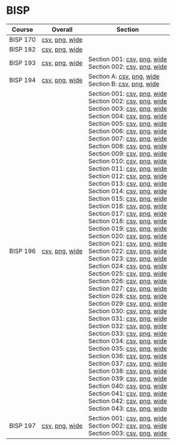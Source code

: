 # BISP

| Course | Overall | Section |
| ------ | ------- | ------- |
| BISP 170 | [csv](https://github.com/UCSD-Historical-Enrollment-Data/2023Spring/blob/main/overall/BISP%20170.csv), [png](https://raw.githubusercontent.com/UCSD-Historical-Enrollment-Data/2023Spring/main/plot_overall/BISP%20170.png), [wide](https://raw.githubusercontent.com/UCSD-Historical-Enrollment-Data/2023Spring/main/plot_overall_wide/BISP%20170.png) |  |
| BISP 182 | [csv](https://github.com/UCSD-Historical-Enrollment-Data/2023Spring/blob/main/overall/BISP%20182.csv), [png](https://raw.githubusercontent.com/UCSD-Historical-Enrollment-Data/2023Spring/main/plot_overall/BISP%20182.png), [wide](https://raw.githubusercontent.com/UCSD-Historical-Enrollment-Data/2023Spring/main/plot_overall_wide/BISP%20182.png) |  |
| BISP 193 | [csv](https://github.com/UCSD-Historical-Enrollment-Data/2023Spring/blob/main/overall/BISP%20193.csv), [png](https://raw.githubusercontent.com/UCSD-Historical-Enrollment-Data/2023Spring/main/plot_overall/BISP%20193.png), [wide](https://raw.githubusercontent.com/UCSD-Historical-Enrollment-Data/2023Spring/main/plot_overall_wide/BISP%20193.png) | Section 001: [csv](https://github.com/UCSD-Historical-Enrollment-Data/2023Spring/blob/main/section/BISP%20193_001.csv), [png](https://raw.githubusercontent.com/UCSD-Historical-Enrollment-Data/2023Spring/main/plot_section/BISP%20193_001.png), [wide](https://raw.githubusercontent.com/UCSD-Historical-Enrollment-Data/2023Spring/main/plot_section_wide/BISP%20193_001.png)<br>Section 002: [csv](https://github.com/UCSD-Historical-Enrollment-Data/2023Spring/blob/main/section/BISP%20193_002.csv), [png](https://raw.githubusercontent.com/UCSD-Historical-Enrollment-Data/2023Spring/main/plot_section/BISP%20193_002.png), [wide](https://raw.githubusercontent.com/UCSD-Historical-Enrollment-Data/2023Spring/main/plot_section_wide/BISP%20193_002.png) |
| BISP 194 | [csv](https://github.com/UCSD-Historical-Enrollment-Data/2023Spring/blob/main/overall/BISP%20194.csv), [png](https://raw.githubusercontent.com/UCSD-Historical-Enrollment-Data/2023Spring/main/plot_overall/BISP%20194.png), [wide](https://raw.githubusercontent.com/UCSD-Historical-Enrollment-Data/2023Spring/main/plot_overall_wide/BISP%20194.png) | Section A: [csv](https://github.com/UCSD-Historical-Enrollment-Data/2023Spring/blob/main/section/BISP%20194_A.csv), [png](https://raw.githubusercontent.com/UCSD-Historical-Enrollment-Data/2023Spring/main/plot_section/BISP%20194_A.png), [wide](https://raw.githubusercontent.com/UCSD-Historical-Enrollment-Data/2023Spring/main/plot_section_wide/BISP%20194_A.png)<br>Section B: [csv](https://github.com/UCSD-Historical-Enrollment-Data/2023Spring/blob/main/section/BISP%20194_B.csv), [png](https://raw.githubusercontent.com/UCSD-Historical-Enrollment-Data/2023Spring/main/plot_section/BISP%20194_B.png), [wide](https://raw.githubusercontent.com/UCSD-Historical-Enrollment-Data/2023Spring/main/plot_section_wide/BISP%20194_B.png) |
| BISP 196 | [csv](https://github.com/UCSD-Historical-Enrollment-Data/2023Spring/blob/main/overall/BISP%20196.csv), [png](https://raw.githubusercontent.com/UCSD-Historical-Enrollment-Data/2023Spring/main/plot_overall/BISP%20196.png), [wide](https://raw.githubusercontent.com/UCSD-Historical-Enrollment-Data/2023Spring/main/plot_overall_wide/BISP%20196.png) | Section 001: [csv](https://github.com/UCSD-Historical-Enrollment-Data/2023Spring/blob/main/section/BISP%20196_001.csv), [png](https://raw.githubusercontent.com/UCSD-Historical-Enrollment-Data/2023Spring/main/plot_section/BISP%20196_001.png), [wide](https://raw.githubusercontent.com/UCSD-Historical-Enrollment-Data/2023Spring/main/plot_section_wide/BISP%20196_001.png)<br>Section 002: [csv](https://github.com/UCSD-Historical-Enrollment-Data/2023Spring/blob/main/section/BISP%20196_002.csv), [png](https://raw.githubusercontent.com/UCSD-Historical-Enrollment-Data/2023Spring/main/plot_section/BISP%20196_002.png), [wide](https://raw.githubusercontent.com/UCSD-Historical-Enrollment-Data/2023Spring/main/plot_section_wide/BISP%20196_002.png)<br>Section 003: [csv](https://github.com/UCSD-Historical-Enrollment-Data/2023Spring/blob/main/section/BISP%20196_003.csv), [png](https://raw.githubusercontent.com/UCSD-Historical-Enrollment-Data/2023Spring/main/plot_section/BISP%20196_003.png), [wide](https://raw.githubusercontent.com/UCSD-Historical-Enrollment-Data/2023Spring/main/plot_section_wide/BISP%20196_003.png)<br>Section 004: [csv](https://github.com/UCSD-Historical-Enrollment-Data/2023Spring/blob/main/section/BISP%20196_004.csv), [png](https://raw.githubusercontent.com/UCSD-Historical-Enrollment-Data/2023Spring/main/plot_section/BISP%20196_004.png), [wide](https://raw.githubusercontent.com/UCSD-Historical-Enrollment-Data/2023Spring/main/plot_section_wide/BISP%20196_004.png)<br>Section 005: [csv](https://github.com/UCSD-Historical-Enrollment-Data/2023Spring/blob/main/section/BISP%20196_005.csv), [png](https://raw.githubusercontent.com/UCSD-Historical-Enrollment-Data/2023Spring/main/plot_section/BISP%20196_005.png), [wide](https://raw.githubusercontent.com/UCSD-Historical-Enrollment-Data/2023Spring/main/plot_section_wide/BISP%20196_005.png)<br>Section 006: [csv](https://github.com/UCSD-Historical-Enrollment-Data/2023Spring/blob/main/section/BISP%20196_006.csv), [png](https://raw.githubusercontent.com/UCSD-Historical-Enrollment-Data/2023Spring/main/plot_section/BISP%20196_006.png), [wide](https://raw.githubusercontent.com/UCSD-Historical-Enrollment-Data/2023Spring/main/plot_section_wide/BISP%20196_006.png)<br>Section 007: [csv](https://github.com/UCSD-Historical-Enrollment-Data/2023Spring/blob/main/section/BISP%20196_007.csv), [png](https://raw.githubusercontent.com/UCSD-Historical-Enrollment-Data/2023Spring/main/plot_section/BISP%20196_007.png), [wide](https://raw.githubusercontent.com/UCSD-Historical-Enrollment-Data/2023Spring/main/plot_section_wide/BISP%20196_007.png)<br>Section 008: [csv](https://github.com/UCSD-Historical-Enrollment-Data/2023Spring/blob/main/section/BISP%20196_008.csv), [png](https://raw.githubusercontent.com/UCSD-Historical-Enrollment-Data/2023Spring/main/plot_section/BISP%20196_008.png), [wide](https://raw.githubusercontent.com/UCSD-Historical-Enrollment-Data/2023Spring/main/plot_section_wide/BISP%20196_008.png)<br>Section 009: [csv](https://github.com/UCSD-Historical-Enrollment-Data/2023Spring/blob/main/section/BISP%20196_009.csv), [png](https://raw.githubusercontent.com/UCSD-Historical-Enrollment-Data/2023Spring/main/plot_section/BISP%20196_009.png), [wide](https://raw.githubusercontent.com/UCSD-Historical-Enrollment-Data/2023Spring/main/plot_section_wide/BISP%20196_009.png)<br>Section 010: [csv](https://github.com/UCSD-Historical-Enrollment-Data/2023Spring/blob/main/section/BISP%20196_010.csv), [png](https://raw.githubusercontent.com/UCSD-Historical-Enrollment-Data/2023Spring/main/plot_section/BISP%20196_010.png), [wide](https://raw.githubusercontent.com/UCSD-Historical-Enrollment-Data/2023Spring/main/plot_section_wide/BISP%20196_010.png)<br>Section 011: [csv](https://github.com/UCSD-Historical-Enrollment-Data/2023Spring/blob/main/section/BISP%20196_011.csv), [png](https://raw.githubusercontent.com/UCSD-Historical-Enrollment-Data/2023Spring/main/plot_section/BISP%20196_011.png), [wide](https://raw.githubusercontent.com/UCSD-Historical-Enrollment-Data/2023Spring/main/plot_section_wide/BISP%20196_011.png)<br>Section 012: [csv](https://github.com/UCSD-Historical-Enrollment-Data/2023Spring/blob/main/section/BISP%20196_012.csv), [png](https://raw.githubusercontent.com/UCSD-Historical-Enrollment-Data/2023Spring/main/plot_section/BISP%20196_012.png), [wide](https://raw.githubusercontent.com/UCSD-Historical-Enrollment-Data/2023Spring/main/plot_section_wide/BISP%20196_012.png)<br>Section 013: [csv](https://github.com/UCSD-Historical-Enrollment-Data/2023Spring/blob/main/section/BISP%20196_013.csv), [png](https://raw.githubusercontent.com/UCSD-Historical-Enrollment-Data/2023Spring/main/plot_section/BISP%20196_013.png), [wide](https://raw.githubusercontent.com/UCSD-Historical-Enrollment-Data/2023Spring/main/plot_section_wide/BISP%20196_013.png)<br>Section 014: [csv](https://github.com/UCSD-Historical-Enrollment-Data/2023Spring/blob/main/section/BISP%20196_014.csv), [png](https://raw.githubusercontent.com/UCSD-Historical-Enrollment-Data/2023Spring/main/plot_section/BISP%20196_014.png), [wide](https://raw.githubusercontent.com/UCSD-Historical-Enrollment-Data/2023Spring/main/plot_section_wide/BISP%20196_014.png)<br>Section 015: [csv](https://github.com/UCSD-Historical-Enrollment-Data/2023Spring/blob/main/section/BISP%20196_015.csv), [png](https://raw.githubusercontent.com/UCSD-Historical-Enrollment-Data/2023Spring/main/plot_section/BISP%20196_015.png), [wide](https://raw.githubusercontent.com/UCSD-Historical-Enrollment-Data/2023Spring/main/plot_section_wide/BISP%20196_015.png)<br>Section 016: [csv](https://github.com/UCSD-Historical-Enrollment-Data/2023Spring/blob/main/section/BISP%20196_016.csv), [png](https://raw.githubusercontent.com/UCSD-Historical-Enrollment-Data/2023Spring/main/plot_section/BISP%20196_016.png), [wide](https://raw.githubusercontent.com/UCSD-Historical-Enrollment-Data/2023Spring/main/plot_section_wide/BISP%20196_016.png)<br>Section 017: [csv](https://github.com/UCSD-Historical-Enrollment-Data/2023Spring/blob/main/section/BISP%20196_017.csv), [png](https://raw.githubusercontent.com/UCSD-Historical-Enrollment-Data/2023Spring/main/plot_section/BISP%20196_017.png), [wide](https://raw.githubusercontent.com/UCSD-Historical-Enrollment-Data/2023Spring/main/plot_section_wide/BISP%20196_017.png)<br>Section 018: [csv](https://github.com/UCSD-Historical-Enrollment-Data/2023Spring/blob/main/section/BISP%20196_018.csv), [png](https://raw.githubusercontent.com/UCSD-Historical-Enrollment-Data/2023Spring/main/plot_section/BISP%20196_018.png), [wide](https://raw.githubusercontent.com/UCSD-Historical-Enrollment-Data/2023Spring/main/plot_section_wide/BISP%20196_018.png)<br>Section 019: [csv](https://github.com/UCSD-Historical-Enrollment-Data/2023Spring/blob/main/section/BISP%20196_019.csv), [png](https://raw.githubusercontent.com/UCSD-Historical-Enrollment-Data/2023Spring/main/plot_section/BISP%20196_019.png), [wide](https://raw.githubusercontent.com/UCSD-Historical-Enrollment-Data/2023Spring/main/plot_section_wide/BISP%20196_019.png)<br>Section 020: [csv](https://github.com/UCSD-Historical-Enrollment-Data/2023Spring/blob/main/section/BISP%20196_020.csv), [png](https://raw.githubusercontent.com/UCSD-Historical-Enrollment-Data/2023Spring/main/plot_section/BISP%20196_020.png), [wide](https://raw.githubusercontent.com/UCSD-Historical-Enrollment-Data/2023Spring/main/plot_section_wide/BISP%20196_020.png)<br>Section 021: [csv](https://github.com/UCSD-Historical-Enrollment-Data/2023Spring/blob/main/section/BISP%20196_021.csv), [png](https://raw.githubusercontent.com/UCSD-Historical-Enrollment-Data/2023Spring/main/plot_section/BISP%20196_021.png), [wide](https://raw.githubusercontent.com/UCSD-Historical-Enrollment-Data/2023Spring/main/plot_section_wide/BISP%20196_021.png)<br>Section 022: [csv](https://github.com/UCSD-Historical-Enrollment-Data/2023Spring/blob/main/section/BISP%20196_022.csv), [png](https://raw.githubusercontent.com/UCSD-Historical-Enrollment-Data/2023Spring/main/plot_section/BISP%20196_022.png), [wide](https://raw.githubusercontent.com/UCSD-Historical-Enrollment-Data/2023Spring/main/plot_section_wide/BISP%20196_022.png)<br>Section 023: [csv](https://github.com/UCSD-Historical-Enrollment-Data/2023Spring/blob/main/section/BISP%20196_023.csv), [png](https://raw.githubusercontent.com/UCSD-Historical-Enrollment-Data/2023Spring/main/plot_section/BISP%20196_023.png), [wide](https://raw.githubusercontent.com/UCSD-Historical-Enrollment-Data/2023Spring/main/plot_section_wide/BISP%20196_023.png)<br>Section 024: [csv](https://github.com/UCSD-Historical-Enrollment-Data/2023Spring/blob/main/section/BISP%20196_024.csv), [png](https://raw.githubusercontent.com/UCSD-Historical-Enrollment-Data/2023Spring/main/plot_section/BISP%20196_024.png), [wide](https://raw.githubusercontent.com/UCSD-Historical-Enrollment-Data/2023Spring/main/plot_section_wide/BISP%20196_024.png)<br>Section 025: [csv](https://github.com/UCSD-Historical-Enrollment-Data/2023Spring/blob/main/section/BISP%20196_025.csv), [png](https://raw.githubusercontent.com/UCSD-Historical-Enrollment-Data/2023Spring/main/plot_section/BISP%20196_025.png), [wide](https://raw.githubusercontent.com/UCSD-Historical-Enrollment-Data/2023Spring/main/plot_section_wide/BISP%20196_025.png)<br>Section 026: [csv](https://github.com/UCSD-Historical-Enrollment-Data/2023Spring/blob/main/section/BISP%20196_026.csv), [png](https://raw.githubusercontent.com/UCSD-Historical-Enrollment-Data/2023Spring/main/plot_section/BISP%20196_026.png), [wide](https://raw.githubusercontent.com/UCSD-Historical-Enrollment-Data/2023Spring/main/plot_section_wide/BISP%20196_026.png)<br>Section 027: [csv](https://github.com/UCSD-Historical-Enrollment-Data/2023Spring/blob/main/section/BISP%20196_027.csv), [png](https://raw.githubusercontent.com/UCSD-Historical-Enrollment-Data/2023Spring/main/plot_section/BISP%20196_027.png), [wide](https://raw.githubusercontent.com/UCSD-Historical-Enrollment-Data/2023Spring/main/plot_section_wide/BISP%20196_027.png)<br>Section 028: [csv](https://github.com/UCSD-Historical-Enrollment-Data/2023Spring/blob/main/section/BISP%20196_028.csv), [png](https://raw.githubusercontent.com/UCSD-Historical-Enrollment-Data/2023Spring/main/plot_section/BISP%20196_028.png), [wide](https://raw.githubusercontent.com/UCSD-Historical-Enrollment-Data/2023Spring/main/plot_section_wide/BISP%20196_028.png)<br>Section 029: [csv](https://github.com/UCSD-Historical-Enrollment-Data/2023Spring/blob/main/section/BISP%20196_029.csv), [png](https://raw.githubusercontent.com/UCSD-Historical-Enrollment-Data/2023Spring/main/plot_section/BISP%20196_029.png), [wide](https://raw.githubusercontent.com/UCSD-Historical-Enrollment-Data/2023Spring/main/plot_section_wide/BISP%20196_029.png)<br>Section 030: [csv](https://github.com/UCSD-Historical-Enrollment-Data/2023Spring/blob/main/section/BISP%20196_030.csv), [png](https://raw.githubusercontent.com/UCSD-Historical-Enrollment-Data/2023Spring/main/plot_section/BISP%20196_030.png), [wide](https://raw.githubusercontent.com/UCSD-Historical-Enrollment-Data/2023Spring/main/plot_section_wide/BISP%20196_030.png)<br>Section 031: [csv](https://github.com/UCSD-Historical-Enrollment-Data/2023Spring/blob/main/section/BISP%20196_031.csv), [png](https://raw.githubusercontent.com/UCSD-Historical-Enrollment-Data/2023Spring/main/plot_section/BISP%20196_031.png), [wide](https://raw.githubusercontent.com/UCSD-Historical-Enrollment-Data/2023Spring/main/plot_section_wide/BISP%20196_031.png)<br>Section 032: [csv](https://github.com/UCSD-Historical-Enrollment-Data/2023Spring/blob/main/section/BISP%20196_032.csv), [png](https://raw.githubusercontent.com/UCSD-Historical-Enrollment-Data/2023Spring/main/plot_section/BISP%20196_032.png), [wide](https://raw.githubusercontent.com/UCSD-Historical-Enrollment-Data/2023Spring/main/plot_section_wide/BISP%20196_032.png)<br>Section 033: [csv](https://github.com/UCSD-Historical-Enrollment-Data/2023Spring/blob/main/section/BISP%20196_033.csv), [png](https://raw.githubusercontent.com/UCSD-Historical-Enrollment-Data/2023Spring/main/plot_section/BISP%20196_033.png), [wide](https://raw.githubusercontent.com/UCSD-Historical-Enrollment-Data/2023Spring/main/plot_section_wide/BISP%20196_033.png)<br>Section 034: [csv](https://github.com/UCSD-Historical-Enrollment-Data/2023Spring/blob/main/section/BISP%20196_034.csv), [png](https://raw.githubusercontent.com/UCSD-Historical-Enrollment-Data/2023Spring/main/plot_section/BISP%20196_034.png), [wide](https://raw.githubusercontent.com/UCSD-Historical-Enrollment-Data/2023Spring/main/plot_section_wide/BISP%20196_034.png)<br>Section 035: [csv](https://github.com/UCSD-Historical-Enrollment-Data/2023Spring/blob/main/section/BISP%20196_035.csv), [png](https://raw.githubusercontent.com/UCSD-Historical-Enrollment-Data/2023Spring/main/plot_section/BISP%20196_035.png), [wide](https://raw.githubusercontent.com/UCSD-Historical-Enrollment-Data/2023Spring/main/plot_section_wide/BISP%20196_035.png)<br>Section 036: [csv](https://github.com/UCSD-Historical-Enrollment-Data/2023Spring/blob/main/section/BISP%20196_036.csv), [png](https://raw.githubusercontent.com/UCSD-Historical-Enrollment-Data/2023Spring/main/plot_section/BISP%20196_036.png), [wide](https://raw.githubusercontent.com/UCSD-Historical-Enrollment-Data/2023Spring/main/plot_section_wide/BISP%20196_036.png)<br>Section 037: [csv](https://github.com/UCSD-Historical-Enrollment-Data/2023Spring/blob/main/section/BISP%20196_037.csv), [png](https://raw.githubusercontent.com/UCSD-Historical-Enrollment-Data/2023Spring/main/plot_section/BISP%20196_037.png), [wide](https://raw.githubusercontent.com/UCSD-Historical-Enrollment-Data/2023Spring/main/plot_section_wide/BISP%20196_037.png)<br>Section 038: [csv](https://github.com/UCSD-Historical-Enrollment-Data/2023Spring/blob/main/section/BISP%20196_038.csv), [png](https://raw.githubusercontent.com/UCSD-Historical-Enrollment-Data/2023Spring/main/plot_section/BISP%20196_038.png), [wide](https://raw.githubusercontent.com/UCSD-Historical-Enrollment-Data/2023Spring/main/plot_section_wide/BISP%20196_038.png)<br>Section 039: [csv](https://github.com/UCSD-Historical-Enrollment-Data/2023Spring/blob/main/section/BISP%20196_039.csv), [png](https://raw.githubusercontent.com/UCSD-Historical-Enrollment-Data/2023Spring/main/plot_section/BISP%20196_039.png), [wide](https://raw.githubusercontent.com/UCSD-Historical-Enrollment-Data/2023Spring/main/plot_section_wide/BISP%20196_039.png)<br>Section 040: [csv](https://github.com/UCSD-Historical-Enrollment-Data/2023Spring/blob/main/section/BISP%20196_040.csv), [png](https://raw.githubusercontent.com/UCSD-Historical-Enrollment-Data/2023Spring/main/plot_section/BISP%20196_040.png), [wide](https://raw.githubusercontent.com/UCSD-Historical-Enrollment-Data/2023Spring/main/plot_section_wide/BISP%20196_040.png)<br>Section 041: [csv](https://github.com/UCSD-Historical-Enrollment-Data/2023Spring/blob/main/section/BISP%20196_041.csv), [png](https://raw.githubusercontent.com/UCSD-Historical-Enrollment-Data/2023Spring/main/plot_section/BISP%20196_041.png), [wide](https://raw.githubusercontent.com/UCSD-Historical-Enrollment-Data/2023Spring/main/plot_section_wide/BISP%20196_041.png)<br>Section 042: [csv](https://github.com/UCSD-Historical-Enrollment-Data/2023Spring/blob/main/section/BISP%20196_042.csv), [png](https://raw.githubusercontent.com/UCSD-Historical-Enrollment-Data/2023Spring/main/plot_section/BISP%20196_042.png), [wide](https://raw.githubusercontent.com/UCSD-Historical-Enrollment-Data/2023Spring/main/plot_section_wide/BISP%20196_042.png)<br>Section 043: [csv](https://github.com/UCSD-Historical-Enrollment-Data/2023Spring/blob/main/section/BISP%20196_043.csv), [png](https://raw.githubusercontent.com/UCSD-Historical-Enrollment-Data/2023Spring/main/plot_section/BISP%20196_043.png), [wide](https://raw.githubusercontent.com/UCSD-Historical-Enrollment-Data/2023Spring/main/plot_section_wide/BISP%20196_043.png) |
| BISP 197 | [csv](https://github.com/UCSD-Historical-Enrollment-Data/2023Spring/blob/main/overall/BISP%20197.csv), [png](https://raw.githubusercontent.com/UCSD-Historical-Enrollment-Data/2023Spring/main/plot_overall/BISP%20197.png), [wide](https://raw.githubusercontent.com/UCSD-Historical-Enrollment-Data/2023Spring/main/plot_overall_wide/BISP%20197.png) | Section 001: [csv](https://github.com/UCSD-Historical-Enrollment-Data/2023Spring/blob/main/section/BISP%20197_001.csv), [png](https://raw.githubusercontent.com/UCSD-Historical-Enrollment-Data/2023Spring/main/plot_section/BISP%20197_001.png), [wide](https://raw.githubusercontent.com/UCSD-Historical-Enrollment-Data/2023Spring/main/plot_section_wide/BISP%20197_001.png)<br>Section 002: [csv](https://github.com/UCSD-Historical-Enrollment-Data/2023Spring/blob/main/section/BISP%20197_002.csv), [png](https://raw.githubusercontent.com/UCSD-Historical-Enrollment-Data/2023Spring/main/plot_section/BISP%20197_002.png), [wide](https://raw.githubusercontent.com/UCSD-Historical-Enrollment-Data/2023Spring/main/plot_section_wide/BISP%20197_002.png)<br>Section 003: [csv](https://github.com/UCSD-Historical-Enrollment-Data/2023Spring/blob/main/section/BISP%20197_003.csv), [png](https://raw.githubusercontent.com/UCSD-Historical-Enrollment-Data/2023Spring/main/plot_section/BISP%20197_003.png), [wide](https://raw.githubusercontent.com/UCSD-Historical-Enrollment-Data/2023Spring/main/plot_section_wide/BISP%20197_003.png) |

